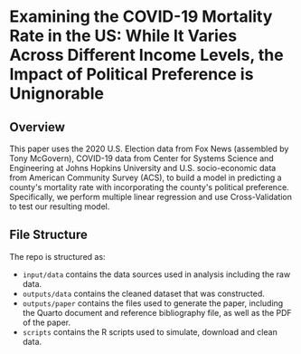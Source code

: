 # Examining the COVID-19 Mortality Rate in the US: While It Varies Across Different Income Levels, the Impact of Political Preference is Unignorable

## Overview

This paper uses the 2020 U.S. Election data from Fox News (assembled by Tony McGovern), COVID-19 data from Center for Systems Science and Engineering at Johns Hopkins University and U.S. socio-economic data from American Community Survey (ACS), to build a model in predicting a county's mortality rate with incorporating the county's political preference. Specifically, we perform multiple linear regression and use Cross-Validation to test our resulting model.

## File Structure

The repo is structured as:

-   `input/data` contains the data sources used in analysis including the raw data.
-   `outputs/data` contains the cleaned dataset that was constructed.
-   `outputs/paper` contains the files used to generate the paper, including the Quarto document and reference bibliography file, as well as the PDF of the paper. 
-   `scripts` contains the R scripts used to simulate, download and clean data.